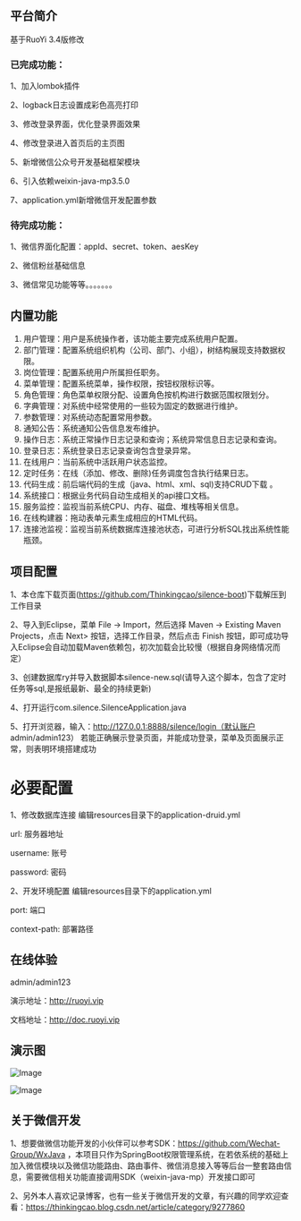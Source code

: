 ## 平台简介
基于RuoYi 3.4版修改

### 已完成功能：

1、加入lombok插件

2、logback日志设置成彩色高亮打印

3、修改登录界面，优化登录界面效果

4、修改登录进入首页后的主页图

5、新增微信公众号开发基础框架模块

6、引入依赖weixin-java-mp3.5.0

7、application.yml新增微信开发配置参数

### 待完成功能：
1、微信界面化配置：appId、secret、token、aesKey

2、微信粉丝基础信息

3、微信常见功能等等。。。。。。。


## 内置功能

1.  用户管理：用户是系统操作者，该功能主要完成系统用户配置。
2.  部门管理：配置系统组织机构（公司、部门、小组），树结构展现支持数据权限。
3.  岗位管理：配置系统用户所属担任职务。
4.  菜单管理：配置系统菜单，操作权限，按钮权限标识等。
5.  角色管理：角色菜单权限分配、设置角色按机构进行数据范围权限划分。
6.  字典管理：对系统中经常使用的一些较为固定的数据进行维护。
7.  参数管理：对系统动态配置常用参数。
8.  通知公告：系统通知公告信息发布维护。
9.  操作日志：系统正常操作日志记录和查询；系统异常信息日志记录和查询。
10. 登录日志：系统登录日志记录查询包含登录异常。
11. 在线用户：当前系统中活跃用户状态监控。
12. 定时任务：在线（添加、修改、删除)任务调度包含执行结果日志。
13. 代码生成：前后端代码的生成（java、html、xml、sql)支持CRUD下载 。
14. 系统接口：根据业务代码自动生成相关的api接口文档。
15. 服务监控：监视当前系统CPU、内存、磁盘、堆栈等相关信息。
16. 在线构建器：拖动表单元素生成相应的HTML代码。
17. 连接池监视：监视当前系统数据库连接池状态，可进行分析SQL找出系统性能瓶颈。

## 项目配置
1、本仓库下载页面(https://github.com/Thinkingcao/silence-boot)下载解压到工作目录

2、导入到Eclipse，菜单 File -> Import，然后选择 Maven -> Existing Maven Projects，点击 Next> 按钮，选择工作目录，然后点击 Finish 按钮，即可成功导入Eclipse会自动加载Maven依赖包，初次加载会比较慢（根据自身网络情况而定）

3、创建数据库ry并导入数据脚本silence-new.sql(请导入这个脚本，包含了定时任务等sql,是报纸最新、最全的持续更新)

4、打开运行com.silence.SilenceApplication.java

5、打开浏览器，输入：http://127.0.0.1:8888/silence/login（默认账户 admin/admin123）
若能正确展示登录页面，并能成功登录，菜单及页面展示正常，则表明环境搭建成功


# 必要配置
1、修改数据库连接
编辑resources目录下的application-druid.yml

url: 服务器地址

username: 账号

password: 密码


2、开发环境配置
编辑resources目录下的application.yml

port: 端口

context-path: 部署路径 


## 在线体验
admin/admin123

演示地址：http://ruoyi.vip

文档地址：http://doc.ruoyi.vip

## 演示图
![Image](https://github.com/Thinkingcao/silence-boot/blob/master/doc/screenshot/login.png)

![Image](https://github.com/Thinkingcao/silence-boot/blob/master/doc/screenshot/wechat.png)


## 关于微信开发
1、想要做微信功能开发的小伙伴可以参考SDK：https://github.com/Wechat-Group/WxJava ，本项目只作为SpringBoot权限管理系统，在若依系统的基础上加入微信模块以及微信功能路由、路由事件、微信消息接入等等后台一整套路由信息，需要微信相关功能直接调用SDK（weixin-java-mp）开发接口即可

2、另外本人喜欢记录博客，也有一些关于微信开发的文章，有兴趣的同学欢迎查看：https://thinkingcao.blog.csdn.net/article/category/9277860
